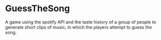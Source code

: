 # GuessTheSong
A game using the spotify API and the taste history of a group of people to generate short clips of music, in which the players attempt to guess the song.


